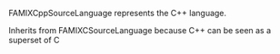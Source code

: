 FAMIXCppSourceLanguage represents the C++ language.

Inherits from FAMIXCSourceLanguage because C++ can be seen as a superset of C